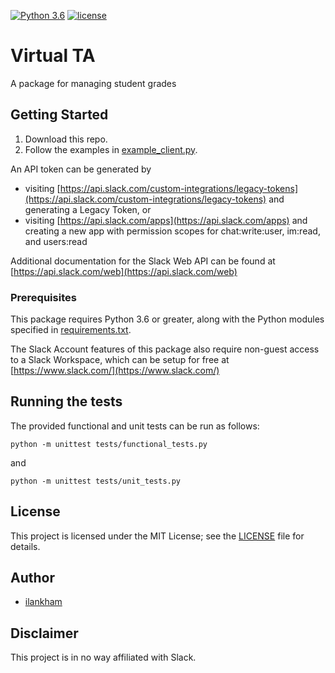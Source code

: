[![Python 3.6](https://img.shields.io/badge/python-3.6-brightgreen.svg)](#prerequisites)  [![license](https://img.shields.io/badge/license-MIT%20License-blue.svg)](LICENSE)

# Virtual TA
A package for managing student grades

## Getting Started

1. Download this repo.
2. Follow the examples in [example_client.py](example_client.py).

An API token can be generated by
- visiting [https://api.slack.com/custom-integrations/legacy-tokens](https://api.slack.com/custom-integrations/legacy-tokens) and generating a Legacy Token, or
- visiting [https://api.slack.com/apps](https://api.slack.com/apps) and creating a new app with permission scopes for chat:write:user, im:read, and users:read

Additional documentation for the Slack Web API can be found at [https://api.slack.com/web](https://api.slack.com/web)

### Prerequisites

This package requires Python 3.6 or greater, along with the Python modules specified in [requirements.txt](requirements.txt).

The Slack Account features of this package also require non-guest access to a Slack Workspace, which can be setup for free at [https://www.slack.com/](https://www.slack.com/)

## Running the tests

The provided functional and unit tests can be run as follows:
```
python -m unittest tests/functional_tests.py
```
and
```
python -m unittest tests/unit_tests.py
```

## License
This project is licensed under the MIT License; see the [LICENSE](LICENSE) file for details.

## Author
* [ilankham](https://github.com/ilankham)

## Disclaimer

This project is in no way affiliated with Slack.
